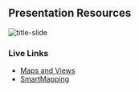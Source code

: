 ## Presentation Resources

![title-slide](../2022/images/title-slide.png)

### Live Links

- [Maps and Views](https://lboyd93.github.io/User-Conference-Presentations/2022/programming-patterns/maps-views)
- [SmartMapping](https://lboyd93.github.io/User-Conference-Presentations/2022/programming-patterns/smartmapping)